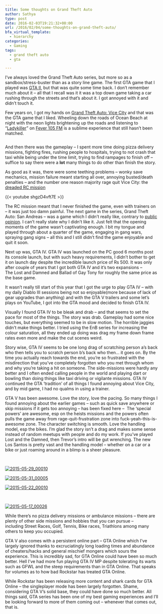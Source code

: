 ```yaml
---
title: Some thoughts on Grand Theft Auto
author: Sathya
type: post
date: 2016-02-03T19:21:32+00:00
url: /2016/02/04/some-thoughts-on-grand-theft-auto/
bfa_virtual_template:
  - hierarchy
categories:
  - Gaming
tags:
  - grand theft auto
  - gta

---
```

I&#8217;ve always loved the Grand Theft Auto series, but more so as a sandbox/stress-buster than as a story line game. The first GTA game that I played was <a href="https://en.wikipedia.org/wiki/Grand_Theft_Auto_2" target="_blank">GTA II</a>, but that was quite some time back. I don&#8217;t remember much about it &#8211; all that I recall was it it was a top down game taking a car rushing through the streets and that&#8217;s about it. I got annoyed with it and didn&#8217;t touch it.

Few years on, I got my hands on <a href="https://en.wikipedia.org/wiki/Grand_Theft_Auto:_Vice_City" target="_blank">Grand Theft Auto: Vice City</a> and that was the GTA game that I liked. Wheeling down the roads of Ocean Beach at night with the neon lights brightening up the roads and listening to &#8220;<a href="https://gta.wikia.com/Oliver_Biscuit" target="_blank">Ladykiller</a>&#8221; on <a href="https://www.youtube.com/watch?v=nJ0zRUbiCtA" target="_blank">Fever 105 FM</a> is a sublime experience that still hasn&#8217;t been matched.

<img class=" aligncenter" src="https://img.gtavicecity.fr/ville/vcville1.jpg" alt=""   />

And then there was the gameplay &#8211; I spent more time doing pizza delivery missions, fighting fires, rushing people to hospitals, trying to not crash that taxi while being under the time limit, trying to find rampages to finish off &#8211; suffice to say there were a **lot** many things to do other than finish the story.

As good as it was, there were some teething problems &#8211; wonky save mechanics, mission failure meant starting all over, annoying busted/death penalties &#8211; and the number one reason majority rage quit Vice City: the <a href="https://gta.wikia.com/Demolition_Man" target="_blank">dreaded RC mission</a>

{{< youtube shgzD4vft7E >}}

The RC mission meant that I never finished the game, even with trainers on &#8211; it was just too damn painful. The next game in the series, Grand Theft Auto: San Andreas &#8211; was a game which I didn&#8217;t really like, contrary to <a href="https://www.metacritic.com/game/pc/grand-theft-auto-san-andreas" target="_blank">public opinion</a>. I can&#8217;t really state why I didn&#8217;t like it. Just felt that the opening moments of the game wasn&#8217;t captivating enough. I bit my tongue and played through about a quarter of the game, engaging in gang wars, spraying gang signs &#8211; all this and I still didn&#8217;t find the game enjoyable and quit it soon.

Next up was, GTA IV. GTA IV was launched on the PC good 6 months post its console launch, but with such heavy requirements, I didn&#8217;t bother to get it on launch day despite the incredible launch price of Rs 500. It was only after couple of years that I got both GTA IV and it&#8217;s two expansions &#8211; The Lost and Damned and Ballad of Gay Tony for roughly the same price as the base game.

It wasn&#8217;t really till start of this year that I got the urge to play GTA IV &#8211; with my daily Diablo III sessions being not so enjoyable(more because of lack of gear upgrades than anything) and with the GTA V trailers and some let&#8217;s plays on YouTube, I got into the GTA mood and decided to finish GTA IV.

Visually I found GTA IV to be bleak and drab &#8211; and that seems to set the pace for most of the things. The story was drab. Gameplay had some nice touches, but everything seemed to be in slow motion. The horrible jaggies didn&#8217;t make things better. I tried using the EnB series for increasing the colour saturation, all they ended up doing was drag my frame down frame rates even more and make the cut scenes weird.

Story wise, GTA IV seems to be one long drag of scratching person a&#8217;s back who then tells you to scratch person b&#8217;s back who then&#8230; it goes on. By the time you actually reach towards the end, you&#8217;re so frustrated with the misdirection that you&#8217;ve completely forgotten who you met through whom and why you&#8217;re taking a hit on someone. The side-missions were hardly any better and I often ended calling people in the world and playing dart or bowling than doing things like taxi driving or vigilante missions. GTA IV continued the GTA &#8216;tradition&#8217; of all things I found annoying about Vice City, and by mid game, I had no qualms in using a trainer.

GTA V has been awesome. Love the story, love the pacing. So many things I found annoying about the earlier games &#8211; such as quick save anywhere or skip missions if it gets too annoying &#8211; has been fixed here &#8211;  The &#8216;special powers&#8217; are awesome, esp on the heists missions and the powers often pulls the game away from rage-quit-frustration zone into fuck-yeah-this-is-awesome zone. The character switching is smooth. Love the handling model, esp the bikes. I&#8217;m glad the story isn&#8217;t a drag and makes some sense instead of random meetups with people and do my work. If you&#8217;ve played Lost and the Damned, then Trevor&#8217;s intro will be gut wrenching. The new Los Santos is pretty vast and the handling model &#8211; whether on a car or a bike or just roaming around in a blimp is a sheer pleasure.

&nbsp;

<a href="https://sathyasays.com/wp-content/uploads/2016/02/2015-05-29_00010.jpg" rel="attachment wp-att-1361"><img class="aligncenter wp-image-1361" src="https://sathyasays.com/wp-content/uploads/2016/02/2015-05-29_00010.jpg" alt="2015-05-29_00010"   /></a>

<a href="https://sathyasays.com/wp-content/uploads/2016/02/2015-05-31_00005.jpg" rel="attachment wp-att-1362"><img class="aligncenter wp-image-1362" src="https://sathyasays.com/wp-content/uploads/2016/02/2015-05-31_00005.jpg" alt="2015-05-31_00005"   /></a>

<a href="https://sathyasays.com/wp-content/uploads/2016/02/2015-05-22_00010.jpg" rel="attachment wp-att-1363"><img class="aligncenter wp-image-1363" src="https://sathyasays.com/wp-content/uploads/2016/02/2015-05-22_00010.jpg" alt="2015-05-22_00010"   /></a>

&nbsp;

<a href="https://sathyasays.com/wp-content/uploads/2016/02/2015-05-17_00026.jpg" rel="attachment wp-att-1364"><img class="aligncenter wp-image-1364" src="https://sathyasays.com/wp-content/uploads/2016/02/2015-05-17_00026.jpg" alt="2015-05-17_00026"   /></a>

While there&#8217;s no pizza delivery missions or ambulance missions &#8211; there are plenty of other side missions and hobbies that you can pursue &#8211; including Street Races, Golf, Tennis, Bike races, Triathlons among many others to keep you occupied.

GTA V also comes with a persistent online part &#8211; GTA Online which I&#8217;ve largely ignored thanks to excruciatingly long loading times and abundance of cheaters/hacks and general mischief mongers which sours the experience. This is incredibly sad, for GTA Online could have been so much better. Hell I&#8217;ve had more fun playing GTA IV MP despite tolerating its warts such as GFWL and the steep requirements than in GTA Online. That speaks for volumes as to how bad Rockstar has treated GTA Online.

While Rockstar has been releasing more content and shark cards for GTA Online &#8211; the singleplayer mode has been largely forgotten. Shame, considering GTA V&#8217;s solid base, they could have done so much better. All things said, GTA series has been one of my best gaming experiences and I&#8217;ll be looking forward to more of them coming out &#8211; whenever that comes out, that is.
